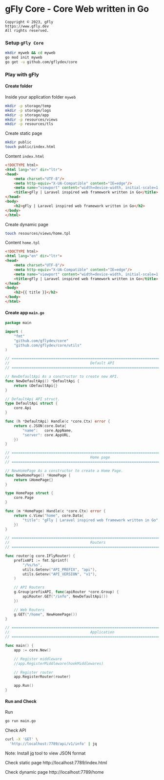 # gFly Core - Core Web written in Go

    Copyright © 2023, gFly
    https://www.gfly.dev
    All rights reserved.

### Setup `gFly Core`
```bash
mkdir myweb && cd myweb
go mod init myweb
go get -u github.com/gflydev/core
```

### Play with gFly

#### Create folder 

Inside your application folder `myweb` 
```bash
mkdir -p storage/temp
mkdir -p storage/logs
mkdir -p storage/app
mkdir -p resources/views
mkdir -p resources/tls
```

Create static page
```bash
mkdir public
touch public/index.html
```
Content `index.html`
```html
<!DOCTYPE html>
<html lang="en" dir="ltr">
<head>
    <meta charset="UTF-8"/>
    <meta http-equiv="X-UA-Compatible" content="IE=edge"/>
    <meta name="viewport" content="width=device-width, initial-scale=1, shrink-to-fit=no"/>
    <title>gFly | Laravel inspired web framework written in Go</title>
</head>
<body>
    <h2>gFly | Laravel inspired web framework written in Go</h2>
</body>
</html>
```

Create dynamic page
```bash
touch resources/views/home.tpl
```
Content `home.tpl`
```html
<!DOCTYPE html>
<html lang="en" dir="ltr">
<head>
    <meta charset="UTF-8"/>
    <meta http-equiv="X-UA-Compatible" content="IE=edge"/>
    <meta name="viewport" content="width=device-width, initial-scale=1, shrink-to-fit=no"/>
    <title>gFly | Laravel inspired web framework written in Go</title>
</head>
<body>
    <h2>{{ title }}</h2>
</body>
</html>
```

#### Create app `main.go`
```go
package main

import (
    "fmt"
    "github.com/gflydev/core"
    "github.com/gflydev/core/utils"
)

// =========================================================================================
//                                     Default API
// =========================================================================================

// NewDefaultApi As a constructor to create new API.
func NewDefaultApi() *DefaultApi {
    return &DefaultApi{}
}

// DefaultApi API struct.
type DefaultApi struct {
    core.Api
}

func (h *DefaultApi) Handle(c *core.Ctx) error {
    return c.JSON(core.Data{
        "name":   core.AppName,
        "server": core.AppURL,
    })
}

// =========================================================================================
//                                     Home page 
// =========================================================================================

// NewHomePage As a constructor to create a Home Page.
func NewHomePage() *HomePage {
    return &HomePage{}
}

type HomePage struct {
    core.Page
}

func (m *HomePage) Handle(c *core.Ctx) error {
    return c.View("home", core.Data{
        "title": "gFly | Laravel inspired web framework written in Go",
    })
}

// =========================================================================================
//                                     Routers
// =========================================================================================

func router(g core.IFlyRouter) {
    prefixAPI := fmt.Sprintf(
        "/%s/%s",
        utils.Getenv("API_PREFIX", "api"),
        utils.Getenv("API_VERSION", "v1"),
    )

    // API Routers
    g.Group(prefixAPI, func(apiRouter *core.Group) {
        apiRouter.GET("/info", NewDefaultApi())
    })

	// Web Routers
    g.GET("/home", NewHomePage())
}

// =========================================================================================
//                                     Application 
// =========================================================================================

func main() {
    app := core.New()

    // Register middleware
    //app.RegisterMiddleware(hookMiddlewares)

    // Register router
    app.RegisterRouter(router)

    app.Run()
}
```

#### Run and Check

Run
```bash
go run main.go
```

Check API
```bash
curl -X 'GET' \
  'http://localhost:7789/api/v1/info' | jq
```

Note: Install [jq](https://jqlang.github.io/jq/) tool to view JSON format

Check static page
http://localhost:7789/index.html

Check dynamic page
http://localhost:7789/home